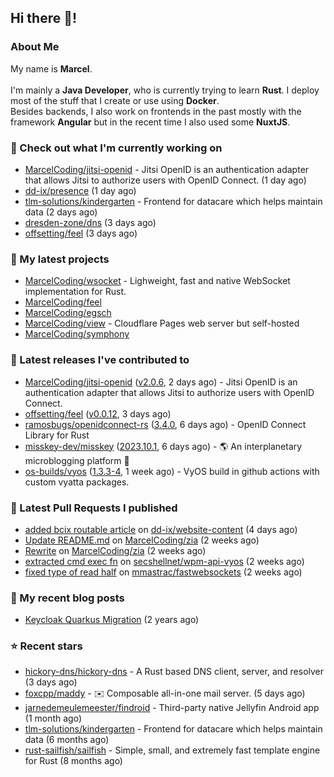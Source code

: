 ## Hi there 👋!




### About Me

My name is **Marcel**.
<br><br>
I'm mainly a **Java Developer**, who is currently trying to learn **Rust**. I deploy most of the stuff that I create or use using **Docker**.
<br>
Besides backends, I also work on frontends in the past mostly with the framework **Angular** but in the recent time I also used some **NuxtJS**. 



### 👷 Check out what I'm currently working on

- [MarcelCoding/jitsi-openid](https://github.com/MarcelCoding/jitsi-openid) - Jitsi OpenID is an authentication adapter that allows Jitsi to authorize users with OpenID Connect. (1 day ago)
- [dd-ix/presence](https://github.com/dd-ix/presence) (1 day ago)
- [tlm-solutions/kindergarten](https://github.com/tlm-solutions/kindergarten) - Frontend for datacare which helps maintain data  (2 days ago)
- [dresden-zone/dns](https://github.com/dresden-zone/dns) (3 days ago)
- [offsetting/feel](https://github.com/offsetting/feel) (3 days ago)

### 🌱 My latest projects

- [MarcelCoding/wsocket](https://github.com/MarcelCoding/wsocket) - Lighweight, fast and native WebSocket implementation for Rust.
- [MarcelCoding/feel](https://github.com/MarcelCoding/feel)
- [MarcelCoding/egsch](https://github.com/MarcelCoding/egsch)
- [MarcelCoding/view](https://github.com/MarcelCoding/view) - Cloudflare Pages web server but self-hosted
- [MarcelCoding/symphony](https://github.com/MarcelCoding/symphony)

### 🔭 Latest releases I've contributed to

- [MarcelCoding/jitsi-openid](https://github.com/MarcelCoding/jitsi-openid) ([v2.0.6](https://github.com/MarcelCoding/jitsi-openid/releases/tag/v2.0.6), 2 days ago) - Jitsi OpenID is an authentication adapter that allows Jitsi to authorize users with OpenID Connect.
- [offsetting/feel](https://github.com/offsetting/feel) ([v0.0.12](https://github.com/offsetting/feel/releases/tag/v0.0.12), 3 days ago)
- [ramosbugs/openidconnect-rs](https://github.com/ramosbugs/openidconnect-rs) ([3.4.0](https://github.com/ramosbugs/openidconnect-rs/releases/tag/3.4.0), 6 days ago) - OpenID Connect Library for Rust
- [misskey-dev/misskey](https://github.com/misskey-dev/misskey) ([2023.10.1](https://github.com/misskey-dev/misskey/releases/tag/2023.10.1), 6 days ago) - 🌎 An interplanetary microblogging platform 🚀
- [os-builds/vyos](https://github.com/os-builds/vyos) ([1.3.3-4](https://github.com/os-builds/vyos/releases/tag/1.3.3-4), 1 week ago) - VyOS build in github actions with custom vyatta packages.

### 🔨 Latest Pull Requests I published

- [added bcix routable article](https://github.com/dd-ix/website-content/pull/6) on [dd-ix/website-content](https://github.com/dd-ix/website-content) (4 days ago)
- [Update README.md](https://github.com/MarcelCoding/zia/pull/106) on [MarcelCoding/zia](https://github.com/MarcelCoding/zia) (2 weeks ago)
- [Rewrite](https://github.com/MarcelCoding/zia/pull/105) on [MarcelCoding/zia](https://github.com/MarcelCoding/zia) (2 weeks ago)
- [extracted cmd exec fn](https://github.com/secshellnet/wpm-api-vyos/pull/1) on [secshellnet/wpm-api-vyos](https://github.com/secshellnet/wpm-api-vyos) (2 weeks ago)
- [fixed type of read half](https://github.com/mmastrac/fastwebsockets/pull/1) on [mmastrac/fastwebsockets](https://github.com/mmastrac/fastwebsockets) (2 weeks ago)

### 📜 My recent blog posts

- [Keycloak Quarkus Migration](https://m4rc3l.de/blog/keycloak-quarkus-migration) (2 years ago)

### ⭐ Recent stars

- [hickory-dns/hickory-dns](https://github.com/hickory-dns/hickory-dns) - A Rust based DNS client, server, and resolver (3 days ago)
- [foxcpp/maddy](https://github.com/foxcpp/maddy) - ✉️ Composable all-in-one mail server. (5 days ago)
- [jarnedemeulemeester/findroid](https://github.com/jarnedemeulemeester/findroid) - Third-party native Jellyfin Android app (1 month ago)
- [tlm-solutions/kindergarten](https://github.com/tlm-solutions/kindergarten) - Frontend for datacare which helps maintain data  (6 months ago)
- [rust-sailfish/sailfish](https://github.com/rust-sailfish/sailfish) - Simple, small, and extremely fast template engine for Rust (8 months ago)
